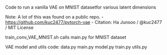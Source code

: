Code to run a vanilla VAE on MNIST datasetfor various latent dimensions

Note: A lot of this was found on a public repo.
    - https://github.com/kuc2477/pytorch-vae
    - Citation: Ha Junsoo / @kuc2477 / MIT License

train_conv_VAE_MNIST.sh
    calls main.py for MNIST dataset

VAE model and utils code:
    data.py
    main.py
    model.py
    train.py
    utils.py
